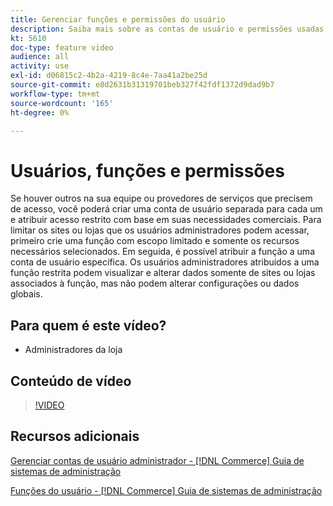 ```yaml
---
title: Gerenciar funções e permissões do usuário
description: Saiba mais sobre as contas de usuário e permissões usadas para controlar o acesso ao [!DNL Commerce] site e armazene dados no Administrador.
kt: 5610
doc-type: feature video
audience: all
activity: use
exl-id: d06815c2-4b2a-4219-8c4e-7aa41a2be25d
source-git-commit: e8d2631b31319701beb327f42fdf1372d9dad9b7
workflow-type: tm+mt
source-wordcount: '165'
ht-degree: 0%

---
```


# Usuários, funções e permissões

Se houver outros na sua equipe ou provedores de serviços que precisem de acesso, você poderá criar uma conta de usuário separada para cada um e atribuir acesso restrito com base em suas necessidades comerciais. Para limitar os sites ou lojas que os usuários administradores podem acessar, primeiro crie uma função com escopo limitado e somente os recursos necessários selecionados. Em seguida, é possível atribuir a função a uma conta de usuário específica. Os usuários administradores atribuídos a uma função restrita podem visualizar e alterar dados somente de sites ou lojas associados à função, mas não podem alterar configurações ou dados globais.

## Para quem é este vídeo?

- Administradores da loja

## Conteúdo de vídeo

>[!VIDEO](https://video.tv.adobe.com/v/343654?quality=12&learn=on)

## Recursos adicionais

[Gerenciar contas de usuário administrador - [!DNL Commerce] Guia de sistemas de administração](https://experienceleague.adobe.com/docs/commerce-admin/systems/user-accounts/permissions-users-all.html)

[Funções do usuário - [!DNL Commerce] Guia de sistemas de administração](https://experienceleague.adobe.com/docs/commerce-admin/systems/user-accounts/permissions-user-roles.html)
